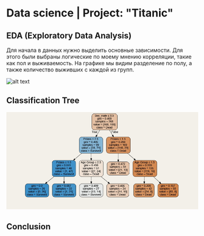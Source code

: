 # Data science | Project: "Titanic"

## EDA (Exploratory Data Analysis)
Для начала в данных нужно выделить основные зависимости. Для этого были выбраны логические по моему мнению корреляции, такие как пол и выживаемость. На графике мы видим разделение по полу, а также количество выживших с каждой из групп.


![alt text](https://github.com/Aettio/DS_Project_Titanic/blob/main/Images/Выжившие-по-полу.png)

## Classification Tree


![alt text](https://github.com/Aettio/DS_Project_Titanic/blob/main/Images/Classification_Tree.jpg)


## Conclusion

